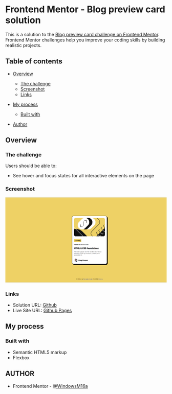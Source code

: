 # Frontend Mentor - Blog preview card solution

This is a solution to the [Blog preview card challenge on Frontend Mentor](https://www.frontendmentor.io/challenges/blog-preview-card-ckPaj01IcS). Frontend Mentor challenges help you improve your coding skills by building realistic projects.

## Table of contents

- [Overview](#overview)
  - [The challenge](#the-challenge)
  - [Screenshot](#screenshot)
  - [Links](#links)
- [My process](#my-process)

  - [Built with](#built-with)

- [Author](#author)

## Overview

### The challenge

Users should be able to:

- See hover and focus states for all interactive elements on the page

### Screenshot

![](/blog-prev-ss.png)

### Links

- Solution URL: [Github](https://github.com/WindowsM16a/blog-preview-card)
- Live Site URL: [Github Pages]([https://your-live-site-url.com](https://windowsm16a.github.io/blog-preview-card/))

## My process

### Built with

- Semantic HTML5 markup
- Flexbox

## AUTHOR

- Frontend Mentor - [@WindowsM16a](https://www.frontendmentor.io/profile/WindowsM16a)
